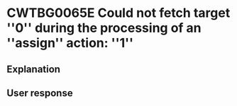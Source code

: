 # CWTBG0065E Could not fetch target ''0'' during the processing of an ''assign'' action: ''1''

## Explanation

## User response